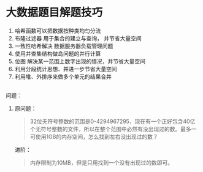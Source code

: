 # 大数据题目解题技巧

1. 哈希函数可以把数据按种类均匀分流
2. 布隆过滤器 用于集合的建立与查询， 并节省大量空间
3. 一致性哈希解决 数据服务器负载管理问题
4. 使用并查集结构做岛问题的并行计算
5. 位图 解决某一范围上数字出现的情况，并节省大量空间
6. 利用分段统计思想、并进一步节省大量空间
7. 利用堆、外排序来做多个单元的结果合并

##

问题：

1. 原问题：
    > 32位无符号整数的范围是0-4294967295，现在有一个正好包含40亿个无符号整数的文件，所以在整个范围中必然有没出现过的数。最多一可使用1GB的内存空间，怎么找到左右没出现过的数？

    进阶：
    >内存限制为10MB，但是只用找到一个没有出现过的数即可。
